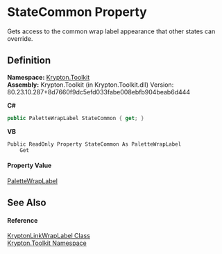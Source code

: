 # StateCommon Property


Gets access to the common wrap label appearance that other states can override.



## Definition
**Namespace:** <a href="79d2eac2-21f4-54ff-7552-b20c33c30600.md">Krypton.Toolkit</a>  
**Assembly:** Krypton.Toolkit (in Krypton.Toolkit.dll) Version: 80.23.10.287+8d7660f9dc5efd033fabe008ebfb904beab6d444

**C#**
``` C#
public PaletteWrapLabel StateCommon { get; }
```
**VB**
``` VB
Public ReadOnly Property StateCommon As PaletteWrapLabel
	Get
```



#### Property Value
<a href="d3b33e20-cec0-c93a-e46c-01950f36de47.md">PaletteWrapLabel</a>

## See Also


#### Reference
<a href="4658dacc-0d47-1844-78c6-3bbeca5c9472.md">KryptonLinkWrapLabel Class</a>  
<a href="79d2eac2-21f4-54ff-7552-b20c33c30600.md">Krypton.Toolkit Namespace</a>  

